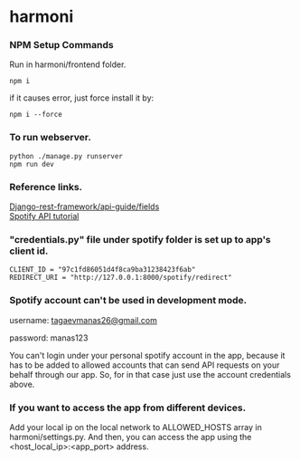 # harmoni

### NPM Setup Commands
Run in harmoni/frontend folder.

```npm i```

if it causes error, just force install it by:

```npm i --force```

### To run webserver.
```
python ./manage.py runserver
npm run dev
```

### Reference links.
[Django-rest-framework/api-guide/fields](https://www.django-rest-framework.org/api-guide/fields/#charfield)\
[Spotify API tutorial](https://www.youtube.com/watch?v=WAmEZBEeNmg)

### "credentials.py" file under spotify folder is set up to app's client id.
```
CLIENT_ID = "97c1fd86051d4f8ca9ba31238423f6ab"
REDIRECT_URI = "http://127.0.0.1:8000/spotify/redirect"
```

### Spotify account can't be used in development mode.
username: tagaevmanas26@gmail.com

password: manas123

You can't login under your personal spotify account in the app, because it has to be added to allowed accounts that can send API requests on your behalf through our app. So, for in that case just use the account credentials above.

### If you want to access the app from different devices.
Add your local ip on the local network to ALLOWED_HOSTS array in harmoni/settings.py. And then, you can access the app using the <host_local_ip>:<app_port> address.